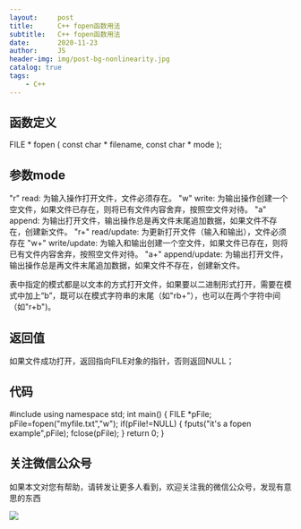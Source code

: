 ```yaml
---
layout:     post
title:      C++ fopen函数用法
subtitle:   C++ fopen函数用法
date:       2020-11-23
author:     JS
header-img: img/post-bg-nonlinearity.jpg
catalog: true
tags:
    - C++
---
```


## 函数定义

FILE * fopen ( const char * filename, const char * mode );

## 参数mode

"r"	read: 为输入操作打开文件，文件必须存在。
"w"	write: 为输出操作创建一个空文件，如果文件已存在，则将已有文件内容舍弃，按照空文件对待。
"a"	append: 为输出打开文件，输出操作总是再文件末尾追加数据，如果文件不存在，创建新文件。
"r+"	read/update: 为更新打开文件（输入和输出），文件必须存在
"w+"	write/update: 为输入和输出创建一个空文件，如果文件已存在，则将已有文件内容舍弃，按照空文件对待。
"a+"	append/update: 为输出打开文件，输出操作总是再文件末尾追加数据，如果文件不存在，创建新文件。

表中指定的模式都是以文本的方式打开文件，如果要以二进制形式打开，需要在模式中加上“b”，既可以在模式字符串的末尾（如"rb+"），也可以在两个字符中间（如"r+b")。

## 返回值

如果文件成功打开，返回指向FILE对象的指针，否则返回NULL；

## 代码

#include <cstdio>
using namespace std;
int main()
{
    FILE *pFile;
    pFile=fopen("myfile.txt","w");
    if(pFile!=NULL)
    {
        fputs("it's a fopen example",pFile);
        fclose(pFile);
    }
    return 0;
}

## 关注微信公众号

如果本文对您有帮助，请转发让更多人看到，欢迎关注我的微信公众号，发现有意思的东西 

![](https://pic.downk.cc/item/5e50fa03bb8bdc23de243296.jpg)
 
